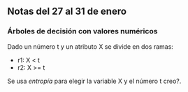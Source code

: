 ## Notas del 27 al 31 de enero

### Árboles de decisión con valores numéricos

Dado un número t y un atributo X se divide en dos ramas:
* r1: X < t
* r2: X >= t

Se usa *entropía* para elegir la variable X y el número t creo?.